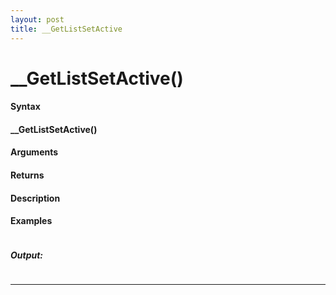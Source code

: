 ```yaml
---
layout: post
title: __GetListSetActive
---
```


# __GetListSetActive()


#### Syntax

#### __GetListSetActive()

#### Arguments

#### Returns

#### Description

#### Examples

```

```

##### Output:

```

```

---